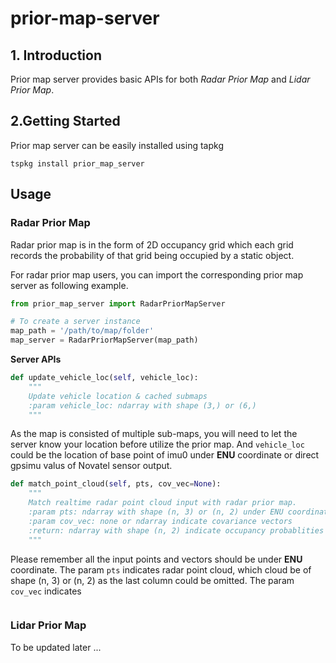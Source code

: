 # prior-map-server

## 1. Introduction

Prior map server provides basic APIs for both *Radar Prior Map* and *Lidar Prior Map*. 

## 2.Getting Started

Prior map server can be easily installed using tapkg
```
tspkg install prior_map_server
```

## Usage

### Radar Prior Map

Radar prior map is in the form of 2D occupancy grid which each grid records the probability of that grid being occupied by a static object. 

For radar prior map users, you can import the corresponding prior map server as following example.
```python
from prior_map_server import RadarPriorMapServer

# To create a server instance
map_path = '/path/to/map/folder'
map_server = RadarPriorMapServer(map_path)
```

**Server APIs**
```python
def update_vehicle_loc(self, vehicle_loc):
	"""
	Update vehicle location & cached submaps
	:param vehicle_loc: ndarray with shape (3,) or (6,)
	"""
```
As the map is consisted of multiple sub-maps, you will need to let the server know your location before utilize the prior map. And `vehicle_loc` could be the location of base point of imu0 under **ENU** coordinate or direct gpsimu valus of Novatel sensor output.

```python
def match_point_cloud(self, pts, cov_vec=None):
	"""
	Match realtime radar point cloud input with radar prior map.
	:param pts: ndarray with shape (n, 3) or (n, 2) under ENU coordinate
	:param cov_vec: none or ndarray indicate covariance vectors
	:return: ndarray with shape (n, 2) indicate occupancy probablities 
	"""
```
Please remember all the input points and vectors should be under **ENU** coordinate. The param `pts` indicates radar point cloud, which cloud be of shape (n, 3) or (n, 2) as the last column could be omitted. The param `cov_vec` indicates 


```python

```



### Lidar Prior Map
To be updated later ...
<!--stackedit_data:
eyJoaXN0b3J5IjpbOTg2NTI2MTYwXX0=
-->